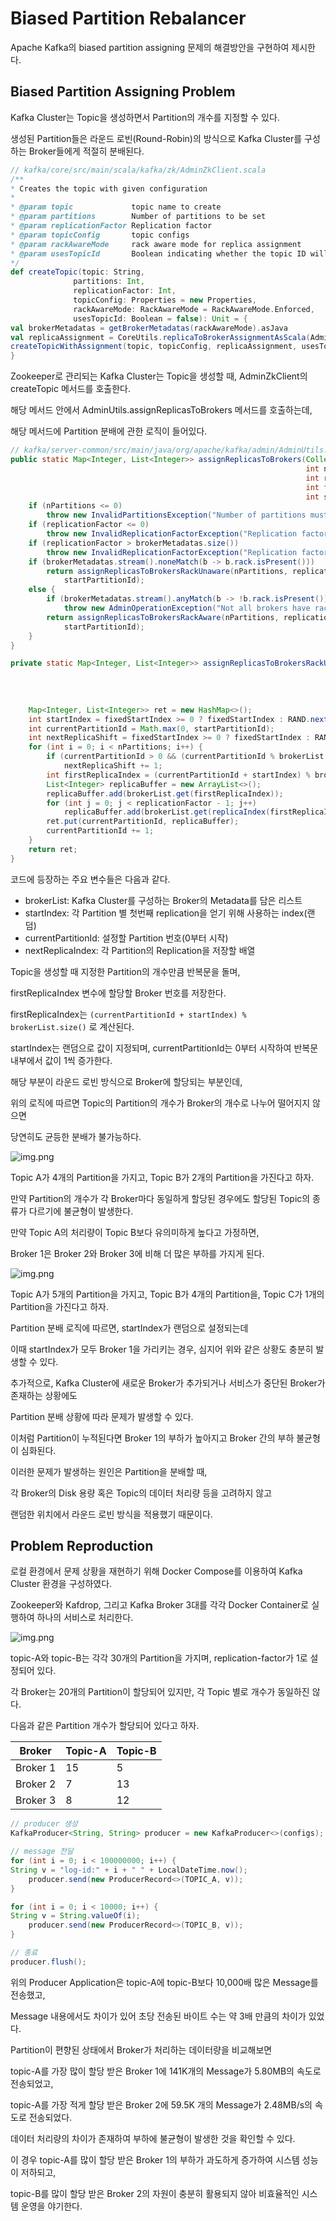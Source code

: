 # Biased Partition Rebalancer

Apache Kafka의 biased partition assigning 문제의 해결방안을 구현하여 제시한다.

## Biased Partition Assigning Problem
Kafka Cluster는 Topic을 생성하면서 Partition의 개수를 지정할 수 있다.

생성된 Partition들은 라운드 로빈(Round-Robin)의 방식으로 Kafka Cluster를 구성하는 Broker들에게 적절히 분배된다.

```scala
// kafka/core/src/main/scala/kafka/zk/AdminZkClient.scala
/**
* Creates the topic with given configuration
*
* @param topic             topic name to create
* @param partitions        Number of partitions to be set
* @param replicationFactor Replication factor
* @param topicConfig       topic configs
* @param rackAwareMode     rack aware mode for replica assignment
* @param usesTopicId       Boolean indicating whether the topic ID will be created
*/
def createTopic(topic: String,
              partitions: Int,
              replicationFactor: Int,
              topicConfig: Properties = new Properties,
              rackAwareMode: RackAwareMode = RackAwareMode.Enforced,
              usesTopicId: Boolean = false): Unit = {
val brokerMetadatas = getBrokerMetadatas(rackAwareMode).asJava
val replicaAssignment = CoreUtils.replicaToBrokerAssignmentAsScala(AdminUtils.assignReplicasToBrokers(brokerMetadatas, partitions, replicationFactor))
createTopicWithAssignment(topic, topicConfig, replicaAssignment, usesTopicId = usesTopicId)
}
```

Zookeeper로 관리되는 Kafka Cluster는 Topic을 생성할 때, AdminZkClient의 createTopic 메서드를 호출한다.

해당 메서드 안에서 AdminUtils.assignReplicasToBrokers 메서드를 호출하는데,

해당 메서드에 Partition 분배에 관한 로직이 들어있다.

```java
// kafka/server-common/src/main/java/org/apache/kafka/admin/AdminUtils.java
public static Map<Integer, List<Integer>> assignReplicasToBrokers(Collection<BrokerMetadata> brokerMetadatas,
                                                                  int nPartitions,
                                                                  int replicationFactor,
                                                                  int fixedStartIndex,
                                                                  int startPartitionId) {
    if (nPartitions <= 0)
        throw new InvalidPartitionsException("Number of partitions must be larger than 0.");
    if (replicationFactor <= 0)
        throw new InvalidReplicationFactorException("Replication factor must be larger than 0.");
    if (replicationFactor > brokerMetadatas.size())
        throw new InvalidReplicationFactorException("Replication factor: " + replicationFactor + " larger than available brokers: " + brokerMetadatas.size() + ".");
    if (brokerMetadatas.stream().noneMatch(b -> b.rack.isPresent()))
        return assignReplicasToBrokersRackUnaware(nPartitions, replicationFactor, brokerMetadatas.stream().map(b -> b.id).collect(Collectors.toList()), fixedStartIndex,
            startPartitionId);
    else {
        if (brokerMetadatas.stream().anyMatch(b -> !b.rack.isPresent()))
            throw new AdminOperationException("Not all brokers have rack information for replica rack aware assignment.");
        return assignReplicasToBrokersRackAware(nPartitions, replicationFactor, brokerMetadatas, fixedStartIndex,
            startPartitionId);
    }
}

private static Map<Integer, List<Integer>> assignReplicasToBrokersRackUnaware(int nPartitions,
                                                                              int replicationFactor,
                                                                              List<Integer> brokerList,
                                                                              int fixedStartIndex,
                                                                              int startPartitionId) {
    Map<Integer, List<Integer>> ret = new HashMap<>();
    int startIndex = fixedStartIndex >= 0 ? fixedStartIndex : RAND.nextInt(brokerList.size());
    int currentPartitionId = Math.max(0, startPartitionId);
    int nextReplicaShift = fixedStartIndex >= 0 ? fixedStartIndex : RAND.nextInt(brokerList.size());
    for (int i = 0; i < nPartitions; i++) {
        if (currentPartitionId > 0 && (currentPartitionId % brokerList.size() == 0))
            nextReplicaShift += 1;
        int firstReplicaIndex = (currentPartitionId + startIndex) % brokerList.size();
        List<Integer> replicaBuffer = new ArrayList<>();
        replicaBuffer.add(brokerList.get(firstReplicaIndex));
        for (int j = 0; j < replicationFactor - 1; j++)
            replicaBuffer.add(brokerList.get(replicaIndex(firstReplicaIndex, nextReplicaShift, j, brokerList.size())));
        ret.put(currentPartitionId, replicaBuffer);
        currentPartitionId += 1;
    }
    return ret;
}
```
코드에 등장하는 주요 변수들은 다음과 같다.

- brokerList: Kafka Cluster를 구성하는 Broker의 Metadata를 담은 리스트
- startIndex: 각 Partition 별 첫번째 replication을 얻기 위해 사용하는 index(랜덤)
- currentPartitionId: 설정할 Partition 번호(0부터 시작)
- nextReplicaIndex: 각 Partition의 Replication을 저장할 배열

Topic을 생성할 때 지정한 Partition의 개수만큼 반복문을 돌며,

firstReplicaIndex 변수에 할당할 Broker 번호를 저장한다.

firstReplicaIndex는 ```(currentPartitionId + startIndex) % brokerList.size()``` 로 계산된다.

startIndex는 랜덤으로 값이 지정되며, currentPartitionId는 0부터 시작하여 반복문 내부에서 값이 1씩 증가한다.

해당 부분이 라운드 로빈 방식으로 Broker에 할당되는 부분인데,

위의 로직에 따르면 Topic의 Partition의 개수가 Broker의 개수로 나누어 떨어지지 않으면

당연히도 균등한 분배가 불가능하다.

![img.png](images/assignReplicasToBrokers1.png)

Topic A가 4개의 Partition을 가지고, Topic B가 2개의 Partition을 가진다고 하자.

만약 Partition의 개수가 각 Broker마다 동일하게 할당된 경우에도 할당된 Topic의 종류가 다르기에 불균형이 발생한다.

만약 Topic A의 처리량이 Topic B보다 유의미하게 높다고 가정하면,

Broker 1은 Broker 2와 Broker 3에 비해 더 많은 부하를 가지게 된다.

![img.png](images/assignReplicasToBrokers2.png)

Topic A가 5개의 Partition을 가지고, Topic B가 4개의 Partition을, Topic C가 1개의 Partition을 가진다고 하자.

Partition 분배 로직에 따르면, startIndex가 랜덤으로 설정되는데

이때 startIndex가 모두 Broker 1을 가리키는 경우, 심지어 위와 같은 상황도 충분히 발생할 수 있다.

추가적으로, Kafka Cluster에 새로운 Broker가 추가되거나 서비스가 중단된 Broker가 존재하는 상황에도

Partition 분배 상황에 따라 문제가 발생할 수 있다.

이처럼 Partition이 누적된다면 Broker 1의 부하가 높아지고 Broker 간의 부하 불균형이 심화된다.

이러한 문제가 발생하는 원인은 Partition을 분배할 때,

각 Broker의 Disk 용량 혹은 Topic의 데이터 처리량 등을 고려하지 않고

랜덤한 위치에서 라운드 로빈 방식을 적용했기 때문이다.

## Problem Reproduction
로컬 환경에서 문제 상황을 재현하기 위해 Docker Compose를 이용하여 Kafka Cluster 환경을 구성하였다.

Zookeeper와 Kafdrop, 그리고 Kafka Broker 3대를 각각 Docker Container로 실행하여 하나의 서비스로 처리한다.

![img.png](images/dockerCompose.png)

topic-A와 topic-B는 각각 30개의 Partition을 가지며, replication-factor가 1로 설정되어 있다.

각 Broker는 20개의 Partition이 할당되어 있지만, 각 Topic 별로 개수가 동일하진 않다.

다음과 같은 Partition 개수가 할당되어 있다고 하자.

| Broker   |Topic-A|Topic-B|
|----------|----|----|
| Broker 1 |15|5|
|Broker 2|7|13|
|Broker 3|8|12|

```java
// producer 생성
KafkaProducer<String, String> producer = new KafkaProducer<>(configs);

// message 전달
for (int i = 0; i < 100000000; i++) {
String v = "log-id:" + i + " " + LocalDateTime.now();
    producer.send(new ProducerRecord<>(TOPIC_A, v));
}

for (int i = 0; i < 10000; i++) {
String v = String.valueOf(i);
    producer.send(new ProducerRecord<>(TOPIC_B, v));
}

// 종료
producer.flush();
```

위의 Producer Application은 topic-A에 topic-B보다 10,000배 많은 Message를 전송했고,

Message 내용에서도 차이가 있어 초당 전송된 바이트 수는 약 3배 만큼의 차이가 있었다.

Partition이 편향된 상태에서 Broker가 처리하는 데이터량을 비교해보면

topic-A를 가장 많이 할당 받은 Broker 1에 141K개의 Message가 5.80MB의 속도로 전송되었고,

topic-A를 가장 적게 할당 받은 Broker 2에 59.5K 개의 Message가 2.48MB/s의 속도로 전송되었다.

데이터 처리량의 차이가 존재하여 부하에 불균형이 발생한 것을 확인할 수 있다.

이 경우 topic-A를 많이 할당 받은 Broker 1의 부하가 과도하게 증가하여 시스템 성능이 저하되고,

topic-B를 많이 할당 받은 Broker 2의 자원이 충분히 활용되지 않아 비효율적인 시스템 운영을 야기한다.